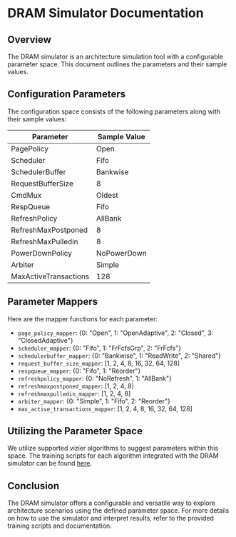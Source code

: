 # DRAM Simulator Documentation

## Overview

The DRAM simulator is an architecture simulation tool with a configurable parameter space. This document outlines the parameters and their sample values.

## Configuration Parameters

The configuration space consists of the following parameters along with their sample values:

| Parameter             | Sample Value      |
|-----------------------|-------------------|
| PagePolicy            | Open              |
| Scheduler             | Fifo              |
| SchedulerBuffer       | Bankwise          |
| RequestBufferSize     | 8                 |
| CmdMux                | Oldest            |
| RespQueue             | Fifo              |
| RefreshPolicy         | AllBank           |
| RefreshMaxPostponed   | 8                 |
| RefreshMaxPulledin    | 8                 |
| PowerDownPolicy       | NoPowerDown       |
| Arbiter               | Simple            |
| MaxActiveTransactions | 128               |

## Parameter Mappers

Here are the mapper functions for each parameter:

- `page_policy_mapper`: {0: "Open", 1: "OpenAdaptive", 2: "Closed", 3: "ClosedAdaptive"}
- `scheduler_mapper`: {0: "Fifo", 1: "FrFcfsGrp", 2: "FrFcfs"}
- `schedulerbuffer_mapper`: {0: "Bankwise", 1: "ReadWrite", 2: "Shared"}
- `request_buffer_size_mapper`: [1, 2, 4, 8, 16, 32, 64, 128]
- `respqueue_mapper`: {0: "Fifo", 1: "Reorder"}
- `refreshpolicy_mapper`: {0: "NoRefresh", 1: "AllBank"}
- `refreshmaxpostponed_mapper`: [1, 2, 4, 8]
- `refreshmaxpulledin_mapper`: [1, 2, 4, 8]
- `arbiter_mapper`: {0: "Simple", 1: "Fifo", 2: "Reorder"}
- `max_active_transactions_mapper`: [1, 2, 4, 8, 16, 32, 64, 128]

## Utilizing the Parameter Space

We utilize supported vizier algorithms to suggest parameters within this space. The training scripts for each algorithm integrated with the DRAM simulator can be found [here](link-to-training-scripts).

## Conclusion

The DRAM simulator offers a configurable and versatile way to explore architecture scenarios using the defined parameter space. For more details on how to use the simulator and interpret results, refer to the provided training scripts and documentation.
